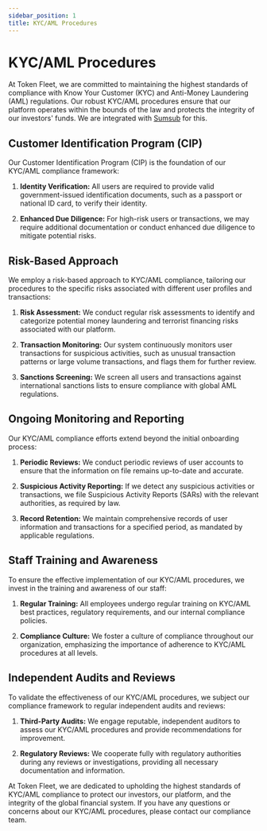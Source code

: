 ```yaml
---
sidebar_position: 1
title: KYC/AML Procedures
---
```


# KYC/AML Procedures

At Token Fleet, we are committed to maintaining the highest standards of compliance with Know Your Customer (KYC) and Anti-Money Laundering (AML) regulations. Our robust KYC/AML procedures ensure that our platform operates within the bounds of the law and protects the integrity of our investors' funds. We are integrated with [Sumsub](https://sumsub.com/) for this.

## Customer Identification Program (CIP)

Our Customer Identification Program (CIP) is the foundation of our KYC/AML compliance framework:

1. **Identity Verification:** All users are required to provide valid government-issued identification documents, such as a passport or national ID card, to verify their identity.

2. **Enhanced Due Diligence:** For high-risk users or transactions, we may require additional documentation or conduct enhanced due diligence to mitigate potential risks.

## Risk-Based Approach

We employ a risk-based approach to KYC/AML compliance, tailoring our procedures to the specific risks associated with different user profiles and transactions:

1. **Risk Assessment:** We conduct regular risk assessments to identify and categorize potential money laundering and terrorist financing risks associated with our platform.

2. **Transaction Monitoring:** Our system continuously monitors user transactions for suspicious activities, such as unusual transaction patterns or large volume transactions, and flags them for further review.

3. **Sanctions Screening:** We screen all users and transactions against international sanctions lists to ensure compliance with global AML regulations.

## Ongoing Monitoring and Reporting

Our KYC/AML compliance efforts extend beyond the initial onboarding process:

1. **Periodic Reviews:** We conduct periodic reviews of user accounts to ensure that the information on file remains up-to-date and accurate.

2. **Suspicious Activity Reporting:** If we detect any suspicious activities or transactions, we file Suspicious Activity Reports (SARs) with the relevant authorities, as required by law.

3. **Record Retention:** We maintain comprehensive records of user information and transactions for a specified period, as mandated by applicable regulations.

## Staff Training and Awareness

To ensure the effective implementation of our KYC/AML procedures, we invest in the training and awareness of our staff:

1. **Regular Training:** All employees undergo regular training on KYC/AML best practices, regulatory requirements, and our internal compliance policies.

2. **Compliance Culture:** We foster a culture of compliance throughout our organization, emphasizing the importance of adherence to KYC/AML procedures at all levels.

## Independent Audits and Reviews

To validate the effectiveness of our KYC/AML procedures, we subject our compliance framework to regular independent audits and reviews:

1. **Third-Party Audits:** We engage reputable, independent auditors to assess our KYC/AML procedures and provide recommendations for improvement.

2. **Regulatory Reviews:** We cooperate fully with regulatory authorities during any reviews or investigations, providing all necessary documentation and information.

At Token Fleet, we are dedicated to upholding the highest standards of KYC/AML compliance to protect our investors, our platform, and the integrity of the global financial system. If you have any questions or concerns about our KYC/AML procedures, please contact our compliance team.